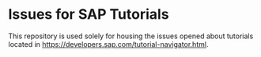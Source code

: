# Issues for SAP Tutorials
This repository is used solely for housing the issues opened about tutorials located in <https://developers.sap.com/tutorial-navigator.html>.
